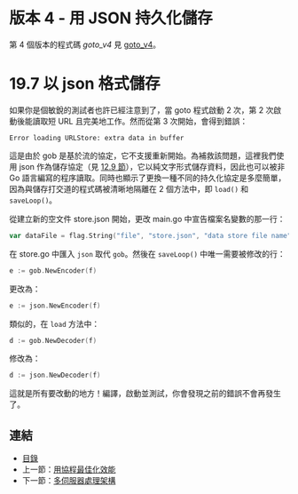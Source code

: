 # 版本 4 - 用 JSON 持久化儲存

第 4 個版本的程式碼 *goto_v4* 見 [goto_v4](examples/chapter_19/goto_v4)。

# 19.7 以 json 格式儲存

如果你是個敏銳的測試者也許已經注意到了，當 goto 程式啟動 2 次，第 2 次啟動後能讀取短 URL 且完美地工作。然而從第 3 次開始，會得到錯誤：

	Error loading URLStore: extra data in buffer

這是由於 gob 是基於流的協定，它不支援重新開始。為補救該問題，這裡我們使用 json 作為儲存協定（見 [12.9 節](12.9.md)），它以純文字形式儲存資料，因此也可以被非 Go 語言編寫的程序讀取。同時也顯示了更換一種不同的持久化協定是多麼簡單，因為與儲存打交道的程式碼被清晰地隔離在 2 個方法中，即 `load()` 和 `saveLoop()`。

從建立新的空文件 store.json 開始，更改 main.go 中宣告檔案名變數的那一行：
```go
var dataFile = flag.String("file", "store.json", "data store file name")
```

在 store.go 中匯入 `json` 取代 `gob`。然後在 `saveLoop()` 中唯一需要被修改的行：
```go
e := gob.NewEncoder(f)
```

更改為：
```go
e := json.NewEncoder(f)
```

類似的，在 `load` 方法中：
```go
d := gob.NewDecoder(f)
```

修改為：
```go
d := json.NewDecoder(f)
```

這就是所有要改動的地方！編譯，啟動並測試，你會發現之前的錯誤不會再發生了。

## 連結

- [目錄](directory.md)
- 上一節：[用協程最佳化效能](19.6.md)
- 下一節：[多伺服器處理架構](19.8.md)
